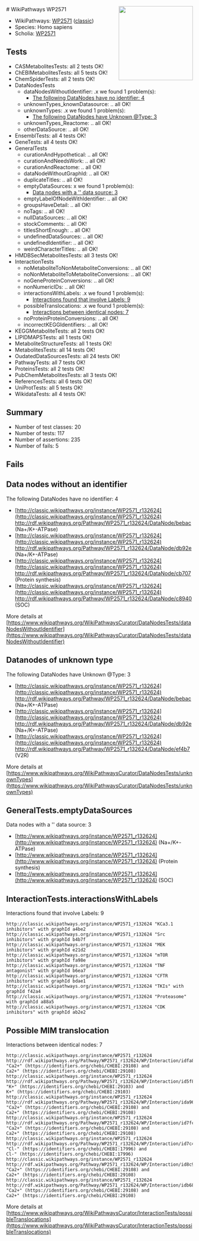 <img style="float: right; width: 200px" src="https://upload.wikimedia.org/wikipedia/commons/thumb/8/83/Wplogo_with_text_500.png/640px-Wplogo_with_text_500.png" />
# WikiPathways WP2571

* WikiPathways: [WP2571](https://wikipathways.org/pathways/WP2571) ([classic](https://classic.wikipathways.org/instance/WP2571))
* Species: Homo sapiens
* Scholia: [WP2571](https://scholia.toolforge.org/wikipathways/WP2571)
## Tests
* CASMetabolitesTests: all 2 tests OK!
* ChEBIMetabolitesTests: all 5 tests OK!
* ChemSpiderTests: all 2 tests OK!
* DataNodesTests
    * dataNodesWithoutIdentifier: .x we found 1 problem(s):
        * [The following DataNodes have no identifier: 4](#d2d32fa3)
    * unknownTypes_knownDatasource: .. all OK!
    * unknownTypes: .x we found 1 problem(s):
        * [The following DataNodes have Unknown @Type: 3](#839973e1)
    * unknownTypes_Reactome: .. all OK!
    * otherDataSource: .. all OK!
* EnsemblTests: all 4 tests OK!
* GeneTests: all 4 tests OK!
* GeneralTests
    * curationAndHypothetical: .. all OK!
    * curationAndNeedsWork: .. all OK!
    * curationAndReactome: .. all OK!
    * dataNodeWithoutGraphId: .. all OK!
    * duplicateTitles: .. all OK!
    * emptyDataSources: x we found 1 problem(s):
        * [Data nodes with a '' data source: 3](#3d121fce)
    * emptyLabelOfNodeWithIdentifier: .. all OK!
    * groupsHaveDetail: .. all OK!
    * noTags: .. all OK!
    * nullDataSources: .. all OK!
    * stockComments: .. all OK!
    * titlesShortEnough: .. all OK!
    * undefinedDataSources: .. all OK!
    * undefinedIdentifier: .. all OK!
    * weirdCharacterTitles: .. all OK!
* HMDBSecMetabolitesTests: all 3 tests OK!
* InteractionTests
    * noMetaboliteToNonMetaboliteConversions: .. all OK!
    * noNonMetaboliteToMetaboliteConversions: .. all OK!
    * noGeneProteinConversions: .. all OK!
    * nonNumericIDs: .. all OK!
    * interactionsWithLabels: .x we found 1 problem(s):
        * [Interactions found that involve Labels: 9](#630d2680)
    * possibleTranslocations: .x we found 1 problem(s):
        * [Interactions between identical nodes: 7](#1c11820c)
    * noProteinProteinConversions: .. all OK!
    * incorrectKEGGIdentifiers: .. all OK!
* KEGGMetaboliteTests: all 2 tests OK!
* LIPIDMAPSTests: all 1 tests OK!
* MetaboliteStructureTests: all 1 tests OK!
* MetabolitesTests: all 14 tests OK!
* OudatedDataSourcesTests: all 24 tests OK!
* PathwayTests: all 7 tests OK!
* ProteinsTests: all 2 tests OK!
* PubChemMetabolitesTests: all 3 tests OK!
* ReferencesTests: all 6 tests OK!
* UniProtTests: all 5 tests OK!
* WikidataTests: all 4 tests OK!


## Summary

* Number of test classes: 20
* Number of tests: 117
* Number of assertions: 235
* Number of fails: 5

## Fails

<a name="d2d32fa3" />

## Data nodes without an identifier

The following DataNodes have no identifier: 4

* [http://classic.wikipathways.org/instance/WP2571_r132624](http://classic.wikipathways.org/instance/WP2571_r132624) http://rdf.wikipathways.org/Pathway/WP2571_r132624/DataNode/bebac (Na+/K+-ATPase)
* [http://classic.wikipathways.org/instance/WP2571_r132624](http://classic.wikipathways.org/instance/WP2571_r132624) http://rdf.wikipathways.org/Pathway/WP2571_r132624/DataNode/db92e (Na+/K+-ATPase)
* [http://classic.wikipathways.org/instance/WP2571_r132624](http://classic.wikipathways.org/instance/WP2571_r132624) http://rdf.wikipathways.org/Pathway/WP2571_r132624/DataNode/cb707 (Protein synthesis)
* [http://classic.wikipathways.org/instance/WP2571_r132624](http://classic.wikipathways.org/instance/WP2571_r132624) http://rdf.wikipathways.org/Pathway/WP2571_r132624/DataNode/c8940 (SOC)


More details at [https://www.wikipathways.org/WikiPathwaysCurator/DataNodesTests/dataNodesWithoutIdentifier](https://www.wikipathways.org/WikiPathwaysCurator/DataNodesTests/dataNodesWithoutIdentifier)

<a name="839973e1" />

## Datanodes of unknown type

The following DataNodes have Unknown @Type: 3

* [http://classic.wikipathways.org/instance/WP2571_r132624](http://classic.wikipathways.org/instance/WP2571_r132624) http://rdf.wikipathways.org/Pathway/WP2571_r132624/DataNode/bebac (Na+/K+-ATPase)
* [http://classic.wikipathways.org/instance/WP2571_r132624](http://classic.wikipathways.org/instance/WP2571_r132624) http://rdf.wikipathways.org/Pathway/WP2571_r132624/DataNode/db92e (Na+/K+-ATPase)
* [http://classic.wikipathways.org/instance/WP2571_r132624](http://classic.wikipathways.org/instance/WP2571_r132624) http://rdf.wikipathways.org/Pathway/WP2571_r132624/DataNode/ef4b7 (V2R)


More details at [https://www.wikipathways.org/WikiPathwaysCurator/DataNodesTests/unknownTypes](https://www.wikipathways.org/WikiPathwaysCurator/DataNodesTests/unknownTypes)

<a name="3d121fce" />

## GeneralTests.emptyDataSources

Data nodes with a '' data source: 3

* [http://www.wikipathways.org/instance/WP2571_r132624](http://www.wikipathways.org/instance/WP2571_r132624) (Na+/K+-ATPase)
* [http://www.wikipathways.org/instance/WP2571_r132624](http://www.wikipathways.org/instance/WP2571_r132624) (Protein synthesis)
* [http://www.wikipathways.org/instance/WP2571_r132624](http://www.wikipathways.org/instance/WP2571_r132624) (SOC)


<a name="630d2680" />

## InteractionTests.interactionsWithLabels

Interactions found that involve Labels: 9
```
http://classic.wikipathways.org/instance/WP2571_r132624 "KCa3.1 
inhibitors" with graphId a4be2
http://classic.wikipathways.org/instance/WP2571_r132624 "Src inhibitors" with graphId b4b7f
http://classic.wikipathways.org/instance/WP2571_r132624 "MEK inhibitors" with graphId e21d2
http://classic.wikipathways.org/instance/WP2571_r132624 "mTOR inhibitors" with graphId fa98e
http://classic.wikipathways.org/instance/WP2571_r132624 "TNF 
antagonist" with graphId b6ea7
http://classic.wikipathways.org/instance/WP2571_r132624 "CFTR 
inhibitors" with graphId bdae1
http://classic.wikipathways.org/instance/WP2571_r132624 "TKIs" with graphId f42a4
http://classic.wikipathways.org/instance/WP2571_r132624 "Proteasome" with graphId a88a5
http://classic.wikipathways.org/instance/WP2571_r132624 "CDK inhibitors" with graphId ab2e2
```

<a name="1c11820c" />

## Possible MIM translocation

Interactions between identical nodes: 7
```
http://classic.wikipathways.org/instance/WP2571_r132624 http://rdf.wikipathways.org/Pathway/WP2571_r132624/WP/Interaction/idfa8d6531 "Ca2+" (https://identifiers.org/chebi/CHEBI:29108) and 
Ca2+" (https://identifiers.org/chebi/CHEBI:29108)
http://classic.wikipathways.org/instance/WP2571_r132624 http://rdf.wikipathways.org/Pathway/WP2571_r132624/WP/Interaction/id5f88598d "K+" (https://identifiers.org/chebi/CHEBI:29103) and 
K+" (https://identifiers.org/chebi/CHEBI:29103)
http://classic.wikipathways.org/instance/WP2571_r132624 http://rdf.wikipathways.org/Pathway/WP2571_r132624/WP/Interaction/ida96588c8 "Ca2+" (https://identifiers.org/chebi/CHEBI:29108) and 
Ca2+" (https://identifiers.org/chebi/CHEBI:29108)
http://classic.wikipathways.org/instance/WP2571_r132624 http://rdf.wikipathways.org/Pathway/WP2571_r132624/WP/Interaction/id7fcc89a9 "Ca2+" (https://identifiers.org/chebi/CHEBI:29108) and 
Ca2+" (https://identifiers.org/chebi/CHEBI:29108)
http://classic.wikipathways.org/instance/WP2571_r132624 http://rdf.wikipathways.org/Pathway/WP2571_r132624/WP/Interaction/id7c4bbde6 "Cl-" (https://identifiers.org/chebi/CHEBI:17996) and 
Cl-" (https://identifiers.org/chebi/CHEBI:17996)
http://classic.wikipathways.org/instance/WP2571_r132624 http://rdf.wikipathways.org/Pathway/WP2571_r132624/WP/Interaction/id8c9cef96 "Ca2+" (https://identifiers.org/chebi/CHEBI:29108) and 
Ca2+" (https://identifiers.org/chebi/CHEBI:29108)
http://classic.wikipathways.org/instance/WP2571_r132624 http://rdf.wikipathways.org/Pathway/WP2571_r132624/WP/Interaction/idb687c214 "Ca2+" (https://identifiers.org/chebi/CHEBI:29108) and 
Ca2+" (https://identifiers.org/chebi/CHEBI:29108)
```

More details at [https://www.wikipathways.org/WikiPathwaysCurator/InteractionTests/possibleTranslocations](https://www.wikipathways.org/WikiPathwaysCurator/InteractionTests/possibleTranslocations)

